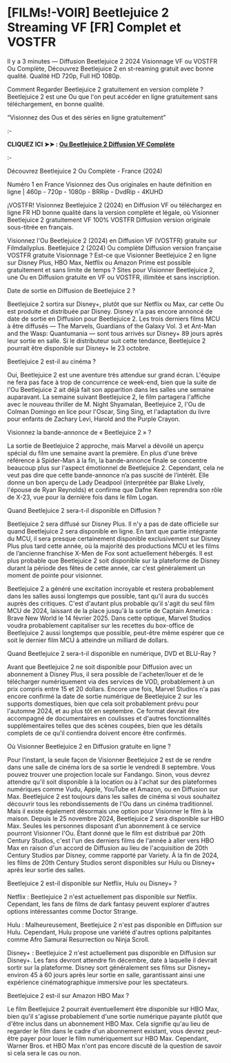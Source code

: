 # [FILMs!-VOIR] Beetlejuice 2 Streaming VF [FR] Complet et VOSTFR
Il y a 3 minutes — Diffusion Beetlejuice 2 2024 Visionnage VF ou VOSTFR Ou Complète, Découvrez Beetlejuice 2 en st-reaming gratuit avec bonne qualité. Qualité HD 720p, Full HD 1080p.

Comment Regarder Beetlejuice 2 gratuitement en version complète ? Beetlejuice 2 est une Ou que l'on peut accéder en ligne gratuitement sans téléchargement, en bonne qualité.

“Visionnez des Ous et des séries en ligne gratuitement”

:-

**CLIQUEZ ICI ➤➤ : [Ou Beetlejuice 2 Diffusion VF Complète](https://t.co/gPsAUfovBt)**

:-

Découvrez Beetlejuice 2 Ou Complète - France (2024)

Numéro 1 en France Visionnez des Ous originales en haute définition en ligne | 460p - 720p - 1080p - BRRip - DvdRip - 4KUHD

¡VOSTFR! Visionnez Beetlejuice 2 (2024) en Diffusion VF ou téléchargez en ligne FR HD bonne qualité dans la version complète et légale, où Visionner Beetlejuice 2 gratuitement VF 100% VOSTFR Diffusion version originale sous-titrée en français.

Visionnez l'Ou Beetlejuice 2 (2024) en Diffusion VF (VOSTFR) gratuite sur Filmdailyplus. Beetlejuice 2 (2024) Ou complète Diffusion version française VOSTFR gratuite Visionnage ? Est-ce que Visionner Beetlejuice 2 en ligne sur Disney Plus, HBO Max, Netflix ou Amazon Prime est possible gratuitement et sans limite de temps ? Sites pour Visionner Beetlejuice 2, une Ou en Diffusion gratuite en VF ou VOSTFR, illimitée et sans inscription.

Date de sortie en Diffusion de Beetlejuice 2 ?

Beetlejuice 2 sortira sur Disney+, plutôt que sur Netflix ou Max, car cette Ou est produite et distribuée par Disney. Disney n'a pas encore annoncé de date de sortie en Diffusion pour Beetlejuice 2. Les trois derniers films MCU à être diffusés — The Marvels, Guardians of the Galaxy Vol. 3 et Ant-Man and the Wasp: Quantumania — sont tous arrivés sur Disney+ 89 jours après leur sortie en salle. Si le distributeur suit cette tendance, Beetlejuice 2 pourrait être disponible sur Disney+ le 23 octobre.

Beetlejuice 2 est-il au cinéma ?

Oui, Beetlejuice 2 est une aventure très attendue sur grand écran. L'équipe ne fera pas face à trop de concurrence ce week-end, bien que la suite de l'Ou Beetlejuice 2 ait déjà fait son apparition dans les salles une semaine auparavant. La semaine suivant Beetlejuice 2, le film partagera l'affiche avec le nouveau thriller de M. Night Shyamalan, Beetlejuice 2, l'Ou de Colman Domingo en lice pour l'Oscar, Sing Sing, et l'adaptation du livre pour enfants de Zachary Levi, Harold and the Purple Crayon.

Visionnez la bande-annonce de « Beetlejuice 2 » ?

La sortie de Beetlejuice 2 approche, mais Marvel a dévoilé un aperçu spécial du film une semaine avant la première. En plus d'une brève référence à Spider-Man à la fin, la bande-annonce finale se concentre beaucoup plus sur l'aspect émotionnel de Beetlejuice 2. Cependant, cela ne veut pas dire que cette bande-annonce n’a pas suscité de l’intérêt. Elle donne un bon aperçu de Lady Deadpool (interprétée par Blake Lively, l'épouse de Ryan Reynolds) et confirme que Dafne Keen reprendra son rôle de X-23, vue pour la dernière fois dans le film Logan.

Quand Beetlejuice 2 sera-t-il disponible en Diffusion ?

Beetlejuice 2 sera diffusé sur Disney Plus. Il n'y a pas de date officielle sur quand Beetlejuice 2 sera disponible en ligne. En tant que partie intégrante du MCU, il sera presque certainement disponible exclusivement sur Disney Plus plus tard cette année, où la majorité des productions MCU et les films de l’ancienne franchise X-Men de Fox sont actuellement hébergés. Il est plus probable que Beetlejuice 2 soit disponible sur la plateforme de Disney durant la période des fêtes de cette année, car c’est généralement un moment de pointe pour visionner.

Beetlejuice 2 a généré une excitation incroyable et restera probablement dans les salles aussi longtemps que possible, tant qu'il aura du succès auprès des critiques. C'est d'autant plus probable qu'il s'agit du seul film MCU de 2024, laissant de la place jusqu'à la sortie de Captain America : Brave New World le 14 février 2025. Dans cette optique, Marvel Studios voudra probablement capitaliser sur les recettes du box-office de Beetlejuice 2 aussi longtemps que possible, peut-être même espérer que ce soit le dernier film MCU à atteindre un milliard de dollars.

Quand Beetlejuice 2 sera-t-il disponible en numérique, DVD et BLU-Ray ?

Avant que Beetlejuice 2 ne soit disponible pour Diffusion avec un abonnement à Disney Plus, il sera possible de l'acheter/louer et de le télécharger numériquement via des services de VOD, probablement à un prix compris entre 15 et 20 dollars. Encore une fois, Marvel Studios n'a pas encore confirmé la date de sortie numérique de Beetlejuice 2 sur les supports domestiques, bien que cela soit probablement prévu pour l'automne 2024, et au plus tôt en septembre. Ce format devrait être accompagné de documentaires en coulisses et d'autres fonctionnalités supplémentaires telles que des scènes coupées, bien que les détails complets de ce qu'il contiendra doivent encore être confirmés.

Où Visionner Beetlejuice 2 en Diffusion gratuite en ligne ?

Pour l’instant, la seule façon de Visionner Beetlejuice 2 est de se rendre dans une salle de cinéma lors de sa sortie le vendredi 8 septembre. Vous pouvez trouver une projection locale sur Fandango. Sinon, vous devrez attendre qu'il soit disponible à la location ou à l'achat sur des plateformes numériques comme Vudu, Apple, YouTube et Amazon, ou en Diffusion sur Max. Beetlejuice 2 est toujours dans les salles de cinéma si vous souhaitez découvrir tous les rebondissements de l'Ou dans un cinéma traditionnel. Mais il existe également désormais une option pour Visionner le film à la maison. Depuis le 25 novembre 2024, Beetlejuice 2 sera disponible sur HBO Max. Seules les personnes disposant d’un abonnement à ce service pourront Visionner l'Ou. Étant donné que le film est distribué par 20th Century Studios, c'est l'un des derniers films de l'année à aller vers HBO Max en raison d'un accord de Diffusion au lieu de l'acquisition de 20th Century Studios par Disney, comme rapporté par Variety. À la fin de 2024, les films de 20th Century Studios seront disponibles sur Hulu ou Disney+ après leur sortie des salles.

Beetlejuice 2 est-il disponible sur Netflix, Hulu ou Disney+ ?

Netflix : Beetlejuice 2 n'est actuellement pas disponible sur Netflix. Cependant, les fans de films de dark fantasy peuvent explorer d'autres options intéressantes comme Doctor Strange.

Hulu : Malheureusement, Beetlejuice 2 n'est pas disponible en Diffusion sur Hulu. Cependant, Hulu propose une variété d'autres options palpitantes comme Afro Samurai Resurrection ou Ninja Scroll.

Disney+ : Beetlejuice 2 n'est actuellement pas disponible en Diffusion sur Disney+. Les fans devront attendre fin décembre, date à laquelle il devrait sortir sur la plateforme. Disney sort généralement ses films sur Disney+ environ 45 à 60 jours après leur sortie en salle, garantissant ainsi une expérience cinématographique immersive pour les spectateurs.

Beetlejuice 2 est-il sur Amazon HBO Max ?

Le film Beetlejuice 2 pourrait éventuellement être disponible sur HBO Max, bien qu'il s'agisse probablement d'une sortie numérique payante plutôt que d'être inclus dans un abonnement HBO Max. Cela signifie qu'au lieu de regarder le film dans le cadre d'un abonnement existant, vous devrez peut-être payer pour louer le film numériquement sur HBO Max. Cependant, Warner Bros. et HBO Max n'ont pas encore discuté de la question de savoir si cela sera le cas ou non.

